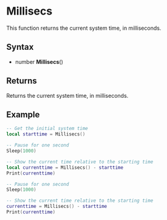 # Millisecs

This function returns the current system time, in milliseconds.

## Syntax

- number **Millisecs**()

## Returns

Returns the current system time, in milliseconds.

## Example

```lua
-- Get the initial system time
local starttime = Millisecs()

-- Pause for one second
Sleep(1000)

-- Show the current time relative to the starting time
local currenttime = Millisecs() - starttime
Print(currenttime)

-- Pause for one second
Sleep(1000)

-- Show the current time relative to the starting time
currenttime = Millisecs() - starttime
Print(currenttime)
```
